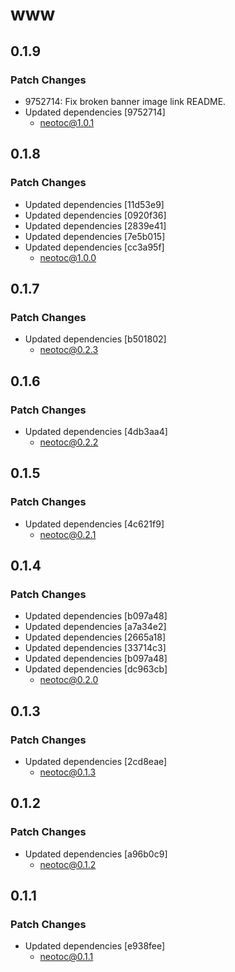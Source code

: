 # www

## 0.1.9

### Patch Changes

- 9752714: Fix broken banner image link README.
- Updated dependencies [9752714]
  - neotoc@1.0.1

## 0.1.8

### Patch Changes

- Updated dependencies [11d53e9]
- Updated dependencies [0920f36]
- Updated dependencies [2839e41]
- Updated dependencies [7e5b015]
- Updated dependencies [cc3a95f]
  - neotoc@1.0.0

## 0.1.7

### Patch Changes

- Updated dependencies [b501802]
  - neotoc@0.2.3

## 0.1.6

### Patch Changes

- Updated dependencies [4db3aa4]
  - neotoc@0.2.2

## 0.1.5

### Patch Changes

- Updated dependencies [4c621f9]
  - neotoc@0.2.1

## 0.1.4

### Patch Changes

- Updated dependencies [b097a48]
- Updated dependencies [a7a34e2]
- Updated dependencies [2665a18]
- Updated dependencies [33714c3]
- Updated dependencies [b097a48]
- Updated dependencies [dc963cb]
  - neotoc@0.2.0

## 0.1.3

### Patch Changes

- Updated dependencies [2cd8eae]
  - neotoc@0.1.3

## 0.1.2

### Patch Changes

- Updated dependencies [a96b0c9]
  - neotoc@0.1.2

## 0.1.1

### Patch Changes

- Updated dependencies [e938fee]
  - neotoc@0.1.1
